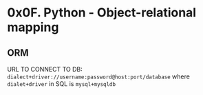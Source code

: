 # 0x0F. Python - Object-relational mapping

## ORM
URL TO CONNECT TO DB: `dialect+driver://username:password@host:port/database` where `dialet+driver` in SQL is `mysql+mysqldb`
